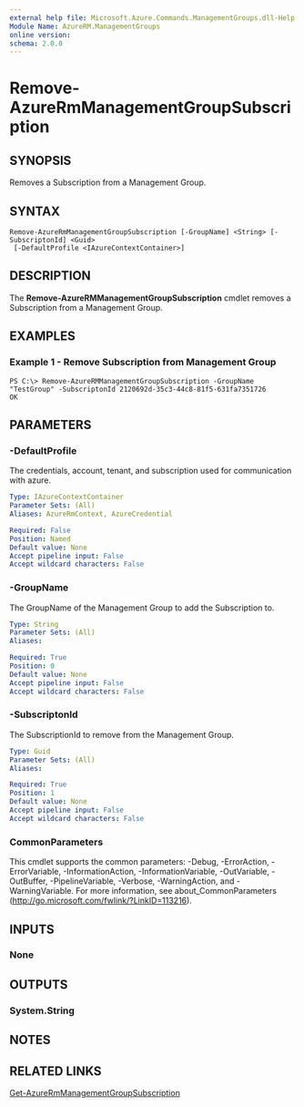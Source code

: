 ```yaml
---
external help file: Microsoft.Azure.Commands.ManagementGroups.dll-Help.xml
Module Name: AzureRM.ManagementGroups
online version: 
schema: 2.0.0
---
```


# Remove-AzureRmManagementGroupSubscription

## SYNOPSIS
Removes a Subscription from a Management Group.

## SYNTAX

```
Remove-AzureRmManagementGroupSubscription [-GroupName] <String> [-SubscriptonId] <Guid>
 [-DefaultProfile <IAzureContextContainer>]
```

## DESCRIPTION
The **Remove-AzureRMManagementGroupSubscription** cmdlet removes a Subscription from a Management Group.

## EXAMPLES

### Example 1 - Remove Subscription from Management Group
```
PS C:\> Remove-AzureRMManagementGroupSubscription -GroupName "TestGroup" -SubscriptonId 2120692d-35c3-44c8-81f5-631fa7351726
OK
```

## PARAMETERS

### -DefaultProfile
The credentials, account, tenant, and subscription used for communication with azure.

```yaml
Type: IAzureContextContainer
Parameter Sets: (All)
Aliases: AzureRmContext, AzureCredential

Required: False
Position: Named
Default value: None
Accept pipeline input: False
Accept wildcard characters: False
```

### -GroupName
The GroupName of the Management Group to add the Subscription to.

```yaml
Type: String
Parameter Sets: (All)
Aliases: 

Required: True
Position: 0
Default value: None
Accept pipeline input: False
Accept wildcard characters: False
```

### -SubscriptonId
The SubscriptionId to remove from the Management Group.

```yaml
Type: Guid
Parameter Sets: (All)
Aliases: 

Required: True
Position: 1
Default value: None
Accept pipeline input: False
Accept wildcard characters: False
```

### CommonParameters
This cmdlet supports the common parameters: -Debug, -ErrorAction, -ErrorVariable, -InformationAction, -InformationVariable, -OutVariable, -OutBuffer, -PipelineVariable, -Verbose, -WarningAction, and -WarningVariable. For more information, see about_CommonParameters (http://go.microsoft.com/fwlink/?LinkID=113216).

## INPUTS

### None


## OUTPUTS

### System.String


## NOTES

## RELATED LINKS

[Get-AzureRmManagementGroupSubscription](./Get-AzureRmManagementGroupSubscription.md)

